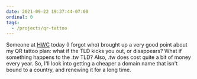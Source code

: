 ```yaml
---
date: 2021-09-22 19:37:44-07:00
ordinal: 0
tags:
  - /projects/qr-tattoo
---
```


Someone at
[HWC](https://events.indieweb.org/2021/09/homebrew-website-club-the-americas-kqZJIdUNTVhj)
today (I forgot who) brought up a very good point about my QR tattoo plan: what
if the TLD kicks you out, or disappears? What if something happens to the .tw
TLD? Also, .tw does cost quite a bit of money every year. So, I'll look into
getting a cheaper a domain name that isn't bound to a country, and renewing it
for a long time.
